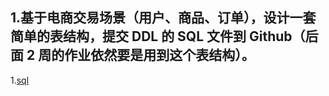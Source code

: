 ## 1.基于电商交易场景（用户、商品、订单），设计一套简单的表结构，提交 DDL 的 SQL 文件到 Github（后面 2 周的作业依然要是用到这个表结构）。
1.[sql](https://github.com/xbtshady/JAVA-01/blob/main/Week_06/create_table.sql)
